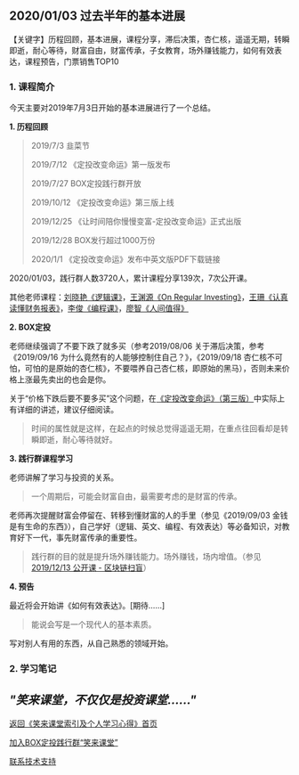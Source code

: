 ## 2020/01/03 过去半年的基本进展
 
【关键字】历程回顾，基本进展，课程分享，滞后决策，杏仁核，遥遥无期，转瞬即逝，耐心等待，财富自由，财富传承，子女教育，场外赚钱能力，如何有效表达，课程预告，门票销售TOP10

### 1. 课程简介

今天主要对2019年7月3日开始的基本进展进行了一个总结。

**1. 历程回顾**

> 2019/7/3 韭菜节
>
>2019/7/12 《定投改变命运》第一版发布
>
>2019/7/27 BOX定投践行群开放
>
>2019/10/12 《定投改变命运》第三版上线
>
>2019/12/25 《让时间陪你慢慢变富-定投改变命运》正式出版
>
>2019/12/28 BOX发行超过1000万份
>
>2020/1/1 《定投改变命运》发布中英文版PDF下载链接

2020/01/03，践行群人数3720人，累计课程分享139次，7次公开课。

其他老师课程：[刘晓艳《逻辑课》](/beyond-feelings.md)，[王渊源《On Regular Investing》](/on-regular-investing.md)，[王珊《认真读懂财务报表》](/financial-statements.md)，[李俊《编程课》](/programming.md)，[廖智《人间值得》](/worthy-of-it.md)


**2. BOX定投**

老师继续强调了不要下跌了就多买（参考2019/08/06 关于滞后决策，参考《2019/09/16 为什么竟然有的人能够控制住自己？》，《2019/09/18 杏仁核不可怕，可怕的是原始的杏仁核》，不要喂养自己杏仁核，即原始的黑马），否则未来价格上涨最先卖出的也会是你。

关于“价格下跌后要不要多买”这个问题，在[《定投改变命运》（第三版）](https://onregularinvesting.com/#/)中实际上有详细的讲述，建议仔细阅读。

> 时间的属性就是这样，在起点的时候总觉得遥遥无期，在重点往回看却是转瞬即逝，耐心等待就好。

**3. 践行群课程学习**

老师讲解了学习与投资的关系。

> 一个周期后，可能会财富自由，最需要考虑的是财富的传承。

老师再次提醒财富会停留在、转移到懂财富的人的手里（参见《2019/09/03 金钱是有生命的东西》），自己学好（逻辑、英文、编程、有效表达）等必备知识，对教育好下一代，事先财富传承的重要性。

> 践行群的目的就是提升场外赚钱能力。场外赚钱，场内增值。（参见[2019/12/13 公开课 - 区块链扫盲](/xiaolai-main-course-public/20191213-public-course-blockchain-abc.md)）

**4. 预告**

最近将会开始讲《如何有效表达》。[期待……]

> 能说会写是一个现代人的基本素质。

写对别人有用的东西，从自己熟悉的领域开始。

### 2. 学习笔记

## ***"笑来课堂，不仅仅是投资课堂……"***

[返回《笑来课堂索引及个人学习心得》首页](/README.md)

[加入BOX定投践行群“笑来课堂”](/xiaolai-class.md)

[联系技术支持](/contact-info.md)

